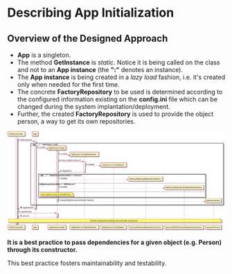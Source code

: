 # Describing App Initialization

## Overview of the Designed Approach

- **App** is a singleton.
- The method **GetInstance** is _static_. Notice it is being called on the class and not to an **App instance** (the **":"** denotes an instance).
- The **App instance** is being created in a _lazy load_ fashion, i.e. it's created only when needed for the first time.
- The concrete **FactoryRepository** to be used is determined according to the configured information existing on the **config.ini** file which can be changed during the system implantation/deployment.
- Further, the created **FactoryRepository** is used to provide the object person, a way to get its own repositories.

![AppInit](AppInit.svg)

**It is a best practice to pass dependencies for a given object (e.g. Person) through its constructor.**

This best practice fosters maintainability and testability. 